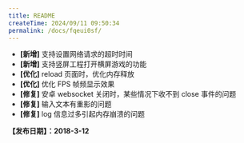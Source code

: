 ```yaml
---
title: README
createTime: 2024/09/11 09:50:34
permalink: /docs/fqeui0sf/
---
```


- **[新增]** 支持设置网络请求的超时时间
- **[新增]** 支持竖屏工程打开横屏游戏的功能
- **[优化]** reload 页面时，优化内存释放
- **[优化]** 优化 FPS 帧频显示效果
- **[修复]** 安卓 websocket 关闭时，某些情况下收不到 close 事件的问题
- **[修复]** 输入文本有重影的问题
- **[修复]** log 信息过多引起内存崩溃的问题

**【发布日期】：2018-3-12**
